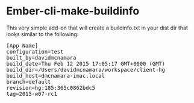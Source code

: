 # Ember-cli-make-buildinfo

This very simple add-on that will create a buildinfo.txt in your dist dir that
looks similar to the following:

<pre>
[App Name]
configuration=test
built_by=davidmcnamara
build_date=Thu Feb 12 2015 17:05:17 GMT+0000 (GMT)
build_dir=/Users/davidmcnamara/workspace/client-hg
build_host=dmcnamara-imac.local
branch=default
revision=hg:185:365c0862bdc5
tag=2015-w07-rc1
</pre>

